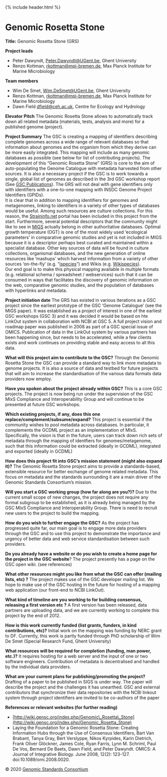 {% include header.html %}

Genomic Rosetta Stone
=====================

**Title:** Genomic Rosetta Stone (GRS)

**Project leads**

*   Peter Dawyndt, [Peter.Dawyndt@UGent.be](mailto:Peter.Dawyndt@UGent.be), Ghent University
*   Renzo Kottman, [rkottman@mpi-bremen.de](mailto:rkottman@mpi-bremen.de), Max Planck Institute for Marine Microbiology

**Team members**

*   Wim De Smet, [Wim.DeSmet@UGent.be](mailto:Wim.DeSmet@UGent.be), Ghent University
*   Renzo Kottman, [rkottman@mpi-bremen.de](mailto:rkottman@mpi-bremen.de), Max Planck Institute for Marine Microbiology
*   Dawn Field [dfield@ceh.ac.uk](mailto:dfield@ceh.ac.uk), Centre for Ecology and Hydrology

**Elevator Pitch** The Genomic Rosetta Stone allows to automatically track down all related metadata (materials, tests, analysis and more) for a published genome (project).

**Project Summary** The GSC is creating a mapping of identifiers describing complete genomes across a wide range of relevant databases so that information about genomes and the organism from which they derive can be more easily integrated. This mapping will include as many genomic databases as possible (see below for list of contributing projects). The development of this “Genomic Rosetta Stone” (GRS) is core to the aim of auto-populating the Genome Catalogue with metadata harvested from other sources. It is also a necessary project if the GSC is to work towards a single, global list of genomes as described in the 3rd GSC workshop report (See [GSC Publications](http://wiki.gensc.org/index.php?title=GSC_Publications#GSC_Meeting_Reports)). The GRS will not deal with gene identifiers only with identifiers with a one-to-one mapping with INSDC Genome Project Identifiers (GPIDs).  
It is clear that in addition to mapping identifiers for genomes and metagenomes, linking to identifiers in a variety of other types of databases would be useful. Among such resources are culture collections. For this reason, the [Straininfo.net](http://www.straininfo.net/) portal has been included in this project from the start. Furthermore, several potential descriptors that the community might like to see in [MIGS](http://wiki.gensc.org/index.php?title=MIGS/MIMS) actually belong in other authoritative databases. Optimal growth temperature (OGT) is one of the most widely used ‘ecological parameters’ in comparative genomic studies and yet is not included in MIGS because it is a descriptor perhaps best curated and maintained within a specialist database. Other key sources of data will be found in culture collections, organismal databases, and the new generation of online resources like ‘mashups’ which harvest information from a variety of other sources ‘on-the-fly’ (e.g. “[ispecies](http://ispecies.org/)”) and Wikis (e.g. [Wikispecies](http://species.wikimedia.org/wiki/Main_Page)).  
Our end goal is to make this physical mapping available in multiple formats (e.g. relational schema / spreadsheet / webservices) such that it can be consumed in ways that facilitates the discovery of genomic information on the web, comparative genomic studies, and the population of databases with hyperlinks and metadata.

**Project initiation date** The GRS has existed in various iterations as a GSC project since the earliest prototype of the GSC ‘Genome Catalogue’ (see the MIGS paper). It was established as a project of interest in one of the earliest GSC workshops (GSC 3) and it was decided it would be based on hte LinkOut system in collaboration with NCBI at GSC 5. A full project vision and roadmap paper was published in 2008 as part of a GSC special issue of OMICS. Publication of data in the LinkOut system by various partners has been happening since, but needs to be accelerated, while a few clients exists and work continues on providing stable and easy access to all this data.

**What will this project aim to contribute to the GSC?** Through the Genomic Rosetta Stone the GSC can provide a standard way to link more metadata to genome projects. It is also a source of data and testbed for future projects that will aim to increase the standardisation of the various data formats data providers now employ.

**Have you spoken about the project already within GSC?** This is a core GSC projects. The project is now being run under the supervision of the GSC MIxS Compliance and Interoperability Group and will continue to be presented at future GSC workshops.

**Which existing projects, if any, does this one replace/complement/subsume/expand?** This project is essential if the community wishes to pool metadata across databases. In particular, it complements the GCDML project as an implementation of MIxS. Specifically, the vision is that in the future, users can track down rich sets of metadata through the mapping of identfiers for genomes/metagenome, such that this information could be extracted (ideally in GCDML), integrated and exported (ideally in GCDML)

**How does this project fit into GSC’s mission statement (might also expand it)?** The Genomic Rosetta Stone project aims to provide a standards-based, extensible resource for better exchange of genome related metadata. This focus on metadata and the standards surrounding it are a main driver of the Genomic Standards Consortium’s mission.

**Will you start a GSC working group (how far along are you?)?** Due to the current small scope of new changes, the project does not require any formal subgroup to be established, as it is already being managed by the GSC MIxS Compliance and Interoperability Group. There is need to recruit new users to the project to build the mapping.

**How do you wish to further engage the GSC?** As the project has progressed quite far, our main goal is to engage more data providers through the GSC and to use this project to demonstrate the importance and urgency of better data and web service standardisation between such providers.

**Do you already have a website or do you wish to create a home page for the project in the GSC website**? The project presently has a page on the GSC open wiki. (see references)

**What other resources might you like from what the GSC can offer (mailing lists, etc) ?** The project makes use of the GSC developer mailing list. We hope to make use of the GSC hosting in the future for hosting of a mapping web application (our front-end to NCBI LinkOut).

**What kind of timeline are you working to for building consensus, releasing a first version etc ?** A first version has been released, data partners are uploading data, and we are currently working to complete this project by the end of 2012.

**How is this work currently funded (list grants, funders, in kind contributions, etc)?** Initial work on the mapping was funding by NERC grant to DF. Currently, this work is partly funded through PhD scholarship of Wim De Smet (Special Research Fund, Ghent University)

**What resources will be required for completion (funding, man power, etc.)?** It requires hosting for a web server and the input of one or two software engineers. Contribution of metadata is decentralised and handled by the individual data providers.

**What are your current plans for publishing/promoting the project?** Drafting of a paper to be published in SIGS is under way. The paper will describe the project and the challenges it has unearthed. GSC and external contributors that synchronize their data repositories with the NCBI linkout system through project identifiers are invited to be co-authors of the paper

**References or relevant websites (for further reading)**

*   [http://wiki.gensc.org/index.php/Genomic\_Rosetta\_Stone](http://wiki.gensc.org/index.php/Genomic_Rosetta_Stone)
*   Laying the Foundation for a Genomic Rosetta Stone: Creating Information Hubs through the Use of Consensus Identifiers, Bart Van Brabant, Tanya Gray, Bert Verslyppe, Nikos Kyrpides, Karin Dietrich, Frank Oliver Glöckner, James Cole, Ryan Farris, Lynn M. Schriml, Paul De Vos, Bernard De Baets, Dawn Field, and Peter Dawyndt. OMICS: A Journal of Integrative Biology. June 2008, 12(2): 123-127. doi:10.1089/omi.2008.0020.

© 2020 [Genomic Standards Consortium](https://gensc.org/ "Genomic Standards Consortium")
